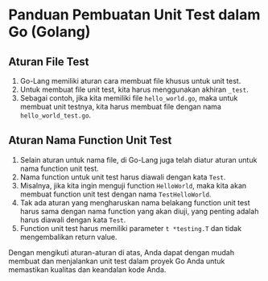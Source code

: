 # Panduan Pembuatan Unit Test dalam Go (Golang)

## Aturan File Test

1. Go-Lang memiliki aturan cara membuat file khusus untuk unit test.
2. Untuk membuat file unit test, kita harus menggunakan akhiran `_test`.
3. Sebagai contoh, jika kita memiliki file `hello_world.go`, maka untuk membuat unit testnya, kita harus membuat file dengan nama `hello_world_test.go`.

## Aturan Nama Function Unit Test

1. Selain aturan untuk nama file, di Go-Lang juga telah diatur aturan untuk nama function unit test.
2. Nama function untuk unit test harus diawali dengan kata `Test`.
3. Misalnya, jika kita ingin menguji function `HelloWorld`, maka kita akan membuat function unit test dengan nama `TestHelloWorld`.
4. Tak ada aturan yang mengharuskan nama belakang function unit test harus sama dengan nama function yang akan diuji, yang penting adalah harus diawali dengan kata `Test`.
5. Function unit test harus memiliki parameter `t *testing.T` dan tidak mengembalikan return value.

Dengan mengikuti aturan-aturan di atas, Anda dapat dengan mudah membuat dan menjalankan unit test dalam proyek Go Anda untuk memastikan kualitas dan keandalan kode Anda.
